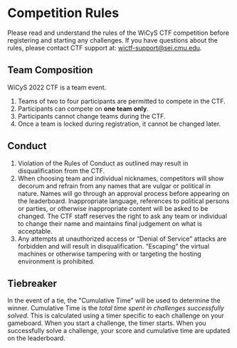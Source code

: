 # Competition Rules

Please read and understand the rules of the WiCyS CTF competition before registering and starting any challenges. If you have questions about the rules, please contact CTF support at: wictf-support@sei.cmu.edu.

## Team Composition

WiCyS 2022 CTF is a team event. 

1. Teams of two to four participants are permitted to compete in the CTF.
2. Participants can compete on **one team only**. 
3. Participants cannot change teams during the CTF.
4. Once a team is locked during registration, it cannot be changed later.

## Conduct

1. Violation of the Rules of Conduct as outlined may result in disqualification from the CTF.
2. When choosing team and individual nicknames, competitors will show decorum and refrain from any names that are vulgar or political in nature. Names will go through an approval process before appearing on the leaderboard. Inappropriate language, references to political persons or parties, or otherwise inappropriate content will be asked to be changed. The CTF staff reserves the right to ask any team or individual to change their name and maintains final judgement on what is acceptable.
3. Any attempts at unauthorized access or “Denial of Service” attacks are forbidden and will result in disqualification. “Escaping” the virtual machines or otherwise tampering with or targeting the hosting environment is prohibited.

## Tiebreaker

In the event of a tie, the "Cumulative Time" will be used to determine the winner. Cumulative Time is the _total time spent in challenges successfully solved_. This is calculated using a timer specific to each challenge on your gameboard. When you start a challenge, the timer starts. When you successfully solve a challenge, your score and cumulative time are updated on the leaderboard.